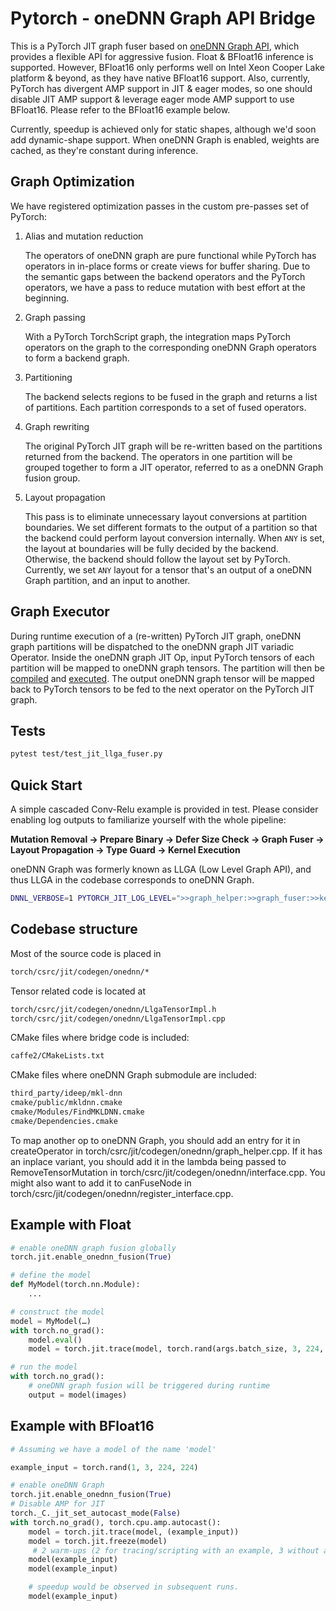 # Pytorch - oneDNN Graph API Bridge
This is a PyTorch JIT graph fuser based on [oneDNN Graph API](https://oneapi-spec.uxlfoundation.org/specifications/oneapi/latest/elements/onednn/source/graph/programming_model), which provides a flexible API for aggressive fusion. Float & BFloat16 inference is supported. However, BFloat16 only performs well on Intel Xeon Cooper Lake platform & beyond, as they have native BFloat16 support. Also, currently, PyTorch has divergent AMP support in JIT & eager modes, so one should disable JIT AMP support & leverage eager mode AMP support to use BFloat16. Please refer to the BFloat16 example below.

Currently, speedup is achieved only for static shapes, although we'd soon add dynamic-shape support. When oneDNN Graph is enabled, weights are cached, as they're constant during inference.

## Graph Optimization
We have registered optimization passes in the custom pre-passes set of PyTorch:

1. Alias and mutation reduction

    The operators of oneDNN graph are pure functional while PyTorch has operators in in-place forms or create views for buffer sharing.
    Due to the semantic gaps between the backend operators and the PyTorch operators, we have a pass to reduce mutation with best effort at the beginning.

2. Graph passing

    With a PyTorch TorchScript graph, the integration maps PyTorch operators on the graph to the corresponding oneDNN Graph operators to form a backend graph.

3. Partitioning

    The backend selects regions to be fused in the graph and returns a list of partitions. Each partition corresponds to a set of fused operators.

4. Graph rewriting

    The original PyTorch JIT graph will be re-written based on the partitions returned from the backend. The operators in one partition will be grouped together to form a JIT operator, referred to as a oneDNN Graph fusion group.

5. Layout propagation

    This pass is to eliminate unnecessary layout conversions at partition boundaries. We set different formats to the output of a partition so that the backend could perform layout conversion internally. When `ANY` is set, the layout at boundaries will be fully decided by the backend. Otherwise, the backend should follow the layout set by PyTorch. Currently, we set `ANY` layout for a tensor that's an output of a oneDNN Graph partition, and an input to another.

## Graph Executor
During runtime execution of a (re-written) PyTorch JIT graph, oneDNN graph partitions will be dispatched to the oneDNN graph JIT variadic Operator.
Inside the oneDNN graph JIT Op, input PyTorch tensors of each partition will be mapped to oneDNN graph tensors. The partition will then be [compiled](https://oneapi-spec.uxlfoundation.org/specifications/oneapi/latest/elements/onednn/source/graph/programming_model#partition) and [executed](https://oneapi-spec.uxlfoundation.org/specifications/oneapi/latest/elements/onednn/source/graph/programming_model#compiled-partition). The output oneDNN graph tensor will be mapped back to PyTorch tensors to be fed to the next operator on the PyTorch JIT graph.


## Tests

```bash
pytest test/test_jit_llga_fuser.py
```

## Quick Start

A simple cascaded Conv-Relu example is provided in test. Please consider enabling log outputs to familiarize yourself with the whole pipeline:

**Mutation Removal -> Prepare Binary -> Defer Size Check -> Graph Fuser -> Layout Propagation -> Type Guard -> Kernel Execution**

oneDNN Graph was formerly known as LLGA (Low Level Graph API),
and thus LLGA in the codebase corresponds to oneDNN Graph.

```bash
DNNL_VERBOSE=1 PYTORCH_JIT_LOG_LEVEL=">>graph_helper:>>graph_fuser:>>kernel:>>interface" python -u test/test_jit_llga_fuser.py -k test_conv2d_eltwise
```

## Codebase structure

Most of the source code is placed in

```bash
torch/csrc/jit/codegen/onednn/*
```

Tensor related code is located at

```bash
torch/csrc/jit/codegen/onednn/LlgaTensorImpl.h
torch/csrc/jit/codegen/onednn/LlgaTensorImpl.cpp
```

CMake files where bridge code is included:

```bash
caffe2/CMakeLists.txt
```

CMake files where oneDNN Graph submodule are included:

```bash
third_party/ideep/mkl-dnn
cmake/public/mkldnn.cmake
cmake/Modules/FindMKLDNN.cmake
cmake/Dependencies.cmake
```

To map another op to oneDNN Graph, you should add an entry for it in createOperator in torch/csrc/jit/codegen/onednn/graph_helper.cpp.
If it has an inplace variant, you should add it in the lambda being passed to RemoveTensorMutation in
torch/csrc/jit/codegen/onednn/interface.cpp. You might also want to add it to canFuseNode in torch/csrc/jit/codegen/onednn/register_interface.cpp.

## Example with Float


```python
# enable oneDNN graph fusion globally
torch.jit.enable_onednn_fusion(True)

# define the model
def MyModel(torch.nn.Module):
    ...

# construct the model
model = MyModel(…)
with torch.no_grad():
    model.eval()
    model = torch.jit.trace(model, torch.rand(args.batch_size, 3, 224, 224))

# run the model
with torch.no_grad():
    # oneDNN graph fusion will be triggered during runtime
    output = model(images)
```

## Example with BFloat16

```python
# Assuming we have a model of the name 'model'

example_input = torch.rand(1, 3, 224, 224)

# enable oneDNN Graph
torch.jit.enable_onednn_fusion(True)
# Disable AMP for JIT
torch._C._jit_set_autocast_mode(False)
with torch.no_grad(), torch.cpu.amp.autocast():
    model = torch.jit.trace(model, (example_input))
    model = torch.jit.freeze(model)
     # 2 warm-ups (2 for tracing/scripting with an example, 3 without an example)
    model(example_input)
    model(example_input)

    # speedup would be observed in subsequent runs.
    model(example_input)
```
